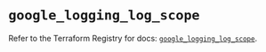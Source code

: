# `google_logging_log_scope`

Refer to the Terraform Registry for docs: [`google_logging_log_scope`](https://registry.terraform.io/providers/hashicorp/google/6.29.0/docs/resources/logging_log_scope).

